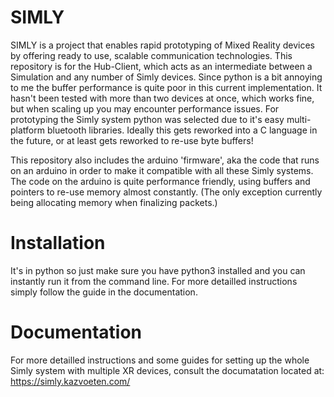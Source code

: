 # SIMLY

SIMLY is a project that enables rapid prototyping of Mixed Reality devices by offering ready to use, scalable communication technologies. This repository is for the Hub-Client, which acts as an intermediate between a Simulation and any number of Simly devices. Since python is a bit annoying to me the buffer performance is quite poor in this current implementation. It hasn't been tested with more than two devices at once, which works fine, but when scaling up you may encounter performance issues. For prototyping the Simly system python was selected due to it's easy multi-platform bluetooth libraries. Ideally this gets reworked into a C language in the future, or at least gets reworked to re-use byte buffers!

This repository also includes the arduino 'firmware', aka the code that runs on an arduino in order to make it compatible with all these Simly systems. The code on the arduino is quite performance friendly, using buffers and pointers to re-use memory almost constantly. (The only exception currently being allocating memory when finalizing packets.)

# Installation

It's in python so just make sure you have python3 installed and you can instantly run it from the command line. For more detailled instructions simply follow the guide in the documentation.

# Documentation

For more detailled instructions and some guides for setting up the whole Simly system with multiple XR devices, consult the documatation located at: https://simly.kazvoeten.com/
